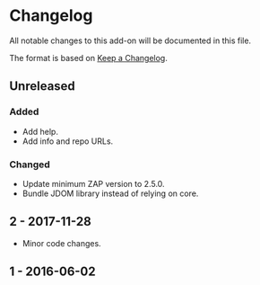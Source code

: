 # Changelog
All notable changes to this add-on will be documented in this file.

The format is based on [Keep a Changelog](https://keepachangelog.com/en/1.0.0/).

## Unreleased
### Added
- Add help.
- Add info and repo URLs.

### Changed
- Update minimum ZAP version to 2.5.0.
- Bundle JDOM library instead of relying on core.

## 2 - 2017-11-28

- Minor code changes.

## 1 - 2016-06-02




